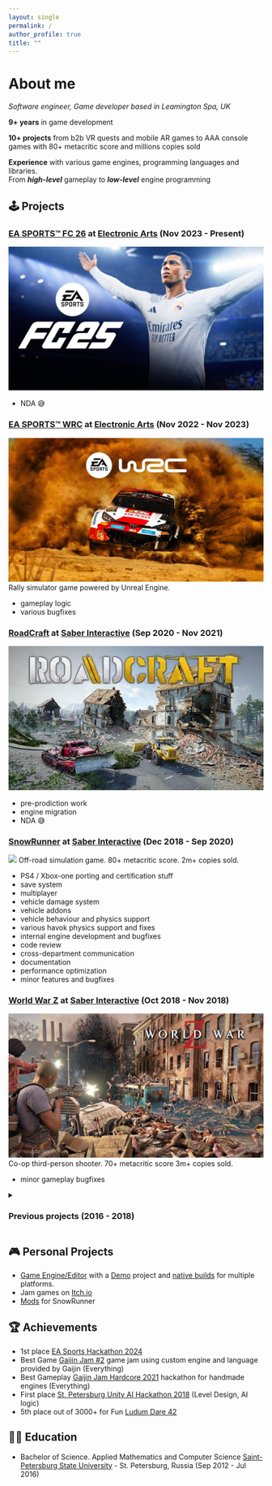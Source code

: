 ```yaml
---
layout: single
permalink: /
author_profile: true
title: ""
---
```



# About me
_Software engineer, Game developer based in Leamington Spa, UK_<br>

__9+ years__ in game development

__10+ projects__ from b2b VR quests and mobile AR games to AAA console games with 80+ metacritic score and millions copies sold

__Experience__ with various game engines, programming languages and libraries.<br>
From ***high-level*** gameplay to ***low-level*** engine programming

## 🕹️ Projects

### [__EA SPORTS™ FC 26__](https://store.steampowered.com/app/2669320/EA_SPORTS_FC_25) at [Electronic Arts](https://www.ea.com) (Nov 2023 -  Present)
<a href="images/fc25.jpg"><img src="images/fc25.jpg" class="screenshot"></a>
- NDA 😅

### [__EA SPORTS™ WRC__](https://store.steampowered.com/app/1849250/WRC) at [Electronic Arts](https://www.ea.com) (Nov 2022 -  Nov 2023)
<a href="images/wrc.jpg"><img src="images/wrc.jpg" class="screenshot"></a>
Rally simulator game powered by Unreal Engine.
- gameplay logic
- various bugfixes

### [__RoadCraft__](https://store.steampowered.com/app/2104890/RoadCraft) at [Saber Interactive](https://saber3d.com) (Sep 2020 -  Nov 2021)
<a href="images/roadcraft.jpg"><img src="images/roadcraft.jpg" class="screenshot"></a>
- pre-prodiction work
- engine migration
- NDA 😅

### [__SnowRunner__](https://store.steampowered.com/app/1465360/SnowRunner) at [Saber Interactive](https://saber3d.com) (Dec 2018 -  Sep 2020)
<a href="images/snowrunner.png"><img src="images/snowrunner.png" class="screenshot"></a>
Off-road simulation game. 80+ metacritic score. 2m+ copies sold.
- PS4 / Xbox-one porting and certification stuff
- save system
- multiplayer
- vehicle damage system
- vehicle addons
- vehicle behaviour and physics support
- various havok physics support and fixes
- internal engine development and bugfixes
- code review
- cross-department communication
- documentation
- performance optimization
- minor features and bugfixes

### [__World War Z__](https://store.steampowered.com/app/699130/World_War_Z_Aftermath/) at [Saber Interactive](https://saber3d.com) (Oct 2018 - Nov 2018)
<a href="images/wwz.jpg"><img src="images/wwz.jpg" class="screenshot"></a>
Co-op third-person shooter. 70+ metacritic score 3m+ copies sold.
- minor gameplay bugfixes

<details>
<summary>
<h3>Previous projects (2016 - 2018)</h3>
</summary>
  
### [__Magic Flight Academy__](https://store.steampowered.com/app/867580/Magic_Flight_Academy/) at [Avatarico](https://avatarico.com) (May 2017 - Jun 2018) 
<a href="images/mfa.png"><img src="images/mfa.png" class="screenshot"></a>VR experience for VR centers and 
- project management
- gameplay logic

### [__Alice in Wonderland AR match-3__](https://apps.apple.com/us/app/alice-in-wonderland-ar-match-3/id1339580099) at [Avatarico](https://avatarico.com) (Nov 2017 - Apr 2018)
<a href="images/alicematch3.png"><img src="images/alicematch3.png" class="screenshot"></a>
AR Match-3 game for the App Store
- project management
- gameplay logic

### [__Alice in Wonderland AR quest__](https://apps.apple.com/us/app/alice-in-wonderland-ar-quest/id1279423433) at [Avatarico](https://avatarico.com) (Aug 2017 - Jan 2018)
<a href="images/alicear.jpg"><img src="images/alicear.jpg" class="screenshot"></a>
AR quest for App Store. 500+ positive ratings 100k+ downloads
- UI code
- gameplay logic
- statistics
- in-app purchases
- bugfixes
- CLI Jenkins support  

### [__Dracula: Vampires vs. Zombies__](https://store.steampowered.com/app/667010/Dracula_Vampires_vs_Zombies/) at [Avatarico](https://avatarico.com) (Mar 2017 - Nov 2017)
<a href="images/draculavr.jpg"><img src="images/draculavr.jpg" class="screenshot"></a>
VR wave shooter
- core gameplay
- characters logic
- asset integration
- bugfixes
- support

### [__Alice in Wonderland VR Quest__](https://avatarico.com/product/alice) at [Avatarico](https://avatarico.com) (Jan 2017 - Apr 2017)
<a href="images/alicevr.jpg"><img src="images/alicevr.jpg" class="screenshot"></a>
VR Quest for escape rooms
- core gameplay features
- game logic
- specialized shader code
- asset integration
- optimization

### [__MindHorror VR Quest__](https://avatarico.com/product/mind-horror) at [Avatarico](https://avatarico.com) (Jul 2016 - Dec 2017)
<a href="images/mindhorrorvr.png"><img src="images/mindhorrorvr.png" class="screenshot"></a>
VR Quest for escape rooms
- gameplay mechanics development
- asset integration and setup
- performance optimization
- specialized shader code
- bugfixes
- support
- build tools

### [__Cosmos VR Quest__](https://avatarico.com/product/cosmos) at [Avatarico](https://avatarico.com) (2016 - 2018)
<a href="images/cosmosvr.png"><img src="images/cosmosvr.png" class="screenshot"></a>
VR Quest for escape rooms
- various bugfixes
- support
</details>

## 🎮 Personal Projects
- [Game Engine/Editor](https://alexlemming.com/dev/zombiepunk/stable/editor/) with a [Demo](https://alexlemming.com/dev/zombiepunk/stable/game/) project and [native builds](https://alexlemming.com/dev/zombiepunk/stable/packaged/) for multiple platforms.
- Jam games on [Itch.io](https://alexlemming.itch.io)
- [Mods](https://mod.io/members/alexlemming) for SnowRunner

## 🏆 Achievements
- 1st place [EA Sports Hackathon 2024](https://www.linkedin.com/posts/easports_fc-easports-weareea-activity-7285253987426000896-q-1W?utm_source=share&utm_medium=member_desktop&rcm=ACoAABdG728B144Q7akt5g5uM6qNtBt7FOe0BfQ)
- Best Game [Gaijin Jam #2](https://vk.com/gaijinjam?w=wall-204949132_233) game jam using custom engine and language provided by Gaijin (Everything)
- Best Gameplay [Gaijin Jam Hardcore 2021](https://vk.com/gaijinjam?w=wall-204949132_116) hackathon for handmade engines (Everything)
- First place [St. Petersburg Unity AI Hackathon 2018](https://www.facebook.com/spbuug/posts/848477148693641) (Level Design, AI logic)
- 5th place out of 3000+ for Fun [Ludum Dare 42](https://ldjam.com/events/ludum-dare/42/tight-space)

## 👨‍🎓 Education
- Bachelor of Science. Applied Mathematics and Computer Science
[Saint-Petersburg State University](https://www.math.spbu.ru/rus/) - St. Petersburg, Russia (Sep 2012 - Jul 2016)
